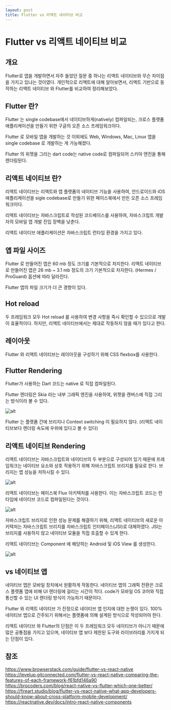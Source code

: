 ```yaml
---
layout: post
title: Flutter vs 리액트 네이티브 비교
---
```


# Flutter vs 리액트 네이티브 비교

## 개요

Flutter로 앱을 개발하면서 자주 들었던 질문 중 하나는 리액트 네이티브와 무슨 차이점을 가지고 있냐는 것이였다. 개인적으로 리액트에 대해 알아보면서, 리액트 기반으로 동작하는 리액트 네이티브 와 Flutter를 비교하여 정리해보았다.

## Flutter 란?

Flutter 는 single codebase에서 네이티브하게(natively) 컴파일되는, 크로스 플랫폼 애플리케이션을 만들기 위한 구글의 오픈 소스 프레임워크이다.

Flutter 로 모바일 앱을 개발하는 것 이외에도 Web, Windows, Mac, Linux 앱을 single codebase 로 개발하는 게 가능해졌다.

Flutter 의 위젯을 그리는 dart code는 native code로 컴파일되어 스키아 엔진을 통해 렌더링된다.

## 리액트 네이티브 란?

리액트 네이티브는 리액트와 앱 플랫폼의 네이티브 기능을 사용하여, 안드로이드와 iOS 애플리케이션을 sigle codebase로 만들기 위한 페이스북에서 만든 오픈 소스 프레임워크이다.

리액트 네이티브는 자바스크립트로 작성된 코드베이스를 사용하여, 자바스크립트 개발자의 모바일 앱 개발 진입 장벽을 낮춘다.

리액트 네이티브 애플리케이션은 자바스크립트 런타임 환경을 가지고 있다.

## 앱 파일 사이즈

Flutter 로 만들어진 앱은 60 mb 정도 크기를 기본적으로 차지한다.
리액트 네이티브 로 만들어진 앱은 26 mb ~ 3.1 mb 정도의 크기 기본적으로 차지한다. (Hermes / ProGuard) 옵션에 따라 달라진다.

Flutter 앱의 파일 크기가 더 큰 경향이 있다.

## Hot reload

두 프레임워크 모두 Hot reload 를 사용하여 변경 사항을 즉시 확인할 수 있으므로 개발이 효율적이다.
하지만, 리액트 네이티브에서는 제대로 작동하지 않을 때가 있다고 한다.

## 레이아웃
Flutter 와 리액트 네이티브는 레이아웃을 구성하기 위해 CSS flexbox를 사용한다.

## Flutter Rendering

Flutter가 사용하는 Dart 코드는 native 로 직접 컴파일된다.

Flutter 렌더링은 Skia 라는 내부 그래픽 엔진을 사용하여, 위젯을 캔버스에 직접 그리는 방식이라 볼 수 있다.

![alt](https://miro.medium.com/v2/resize:fit:720/format:webp/1*ZR698zwJZfRSLgUCO1aoHA.png)

Flutter 는 플랫폼 간에 브리지나 Context switching 이 필요하지 않다. (리액트 네이티브보다 렌더링 속도에 우위에 있다고 볼 수 있다)

## 리액트 네이티브 Rendering

리액트 네이티브는 자바스크립트와 네이티브의 두 부분으로 구성되어 있기 때문에 프레임워크는 네이티브 요소와 상호 작용하기 위해 자바스크립트 브리지를 필요로 한다. 브리지는 앱 성능을 저하시킬 수 있다.

![alt](https://miro.medium.com/v2/resize:fit:720/format:webp/1*331KENPILKOregPuYFbzZw.png)

리액트 네이티브는 페이스북 Flux 아키텍처를 사용한다. 이는 자바스크립트 코드는 런타임에 네이티브 코드로 컴파일된다는 것이다.

![alt](https://cdn.brocoders.com/react_native_architecture_03fcb17f85.png)

자바스크립트 브리지로 인한 성능 문제를 해결하기 위해, 리액트 네이티브의 새로운 아키텍처는 자바스크립트 브리지를 자바스크립트 인터페이스(JSI)로 대체하였다. JSI는 브리지를 사용하지 않고 네이티브 모듈을 직접 호출할 수 있게 한다.

리액트 네이티브는 Component 에 해당하는 Android 및 iOS View 를 생성한다.

![alt](https://d33wubrfki0l68.cloudfront.net/52fa87723ab70fcc1bbe555f8832af34da5ac3ee/48301/docs/assets/diagram_ios-android-views.svg)

## vs 네이티브 앱

네이티브 앱은 모바일 장치에서 원활하게 작동한다. 네이티브 앱의 그래픽 전환은 크로스 플랫폼 앱에 비해 UI 렌더링에 걸리는 시간이 적다. code가 모바일 OS 코어와 직접 통신할 수 있는 UI 렌더링 방식이 가능하기 때문이다.

Flutter 와 리액트 네이티브 가 진정으로 네이티브 앱 인지에 대한 논쟁이 있다. 100% 네이티브 앱으로 간주되기 위해서는 플랫폼에 의해 설계된 방식으로 작성되어야 한다.

리액트 네이티브 와 Flutter의 단점은 이 두 프레임워크 모두 네이티브가 아니기 때문에 많은 공통점을 가지고 있으며, 네이티브 앱 보다 제한된 도구와 라이브러리를 가지게 되는 단점이 있다.

## 참조

https://www.browserstack.com/guide/flutter-vs-react-native
https://levelup.gitconnected.com/flutter-vs-react-native-comparing-the-features-of-each-framework-f61bfd146a90
https://brocoders.com/blog/react-native-vs-flutter-which-one-better/
https://fireart.studio/blog/flutter-vs-react-native-what-app-developers-should-know-about-cross-platform-mobile-development/
https://reactnative.dev/docs/intro-react-native-components
